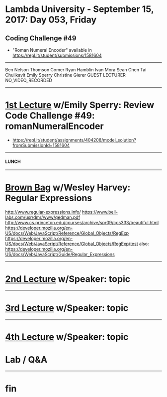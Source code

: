 # Lambda University - September 15, 2017: Day 053, Friday
## Coding Challenge #49
- "Roman Numeral Encoder" available in https://repl.it/student/submissions/1581604
***
Ben Nelson
Thomson Comer
Ryan Hamblin
Ivan Mora
Sean Chen
Tai Chulikavit
Emily Sperry
Christine Gierer
GUEST LECTURER
NO_VIDEO_RECORDED
***
# [1st Lecture](https://youtu.be/BEIF6yT-I-8) w/Emily Sperry: Review Code Challenge #49: romanNumeralEncoder
- https://repl.it/student/assignments/404208/model_solution?fromSubmissionId=1581604

***
#### LUNCH
***
# [Brown Bag](VIDEO_RECORDED_NOT_POSTED) w/Wesley Harvey: Regular Expressions
http://www.regular-expressions.info/
https://www.bell-labs.com/usr/dmr/www/qedman.pdf
http://www.cs.princeton.edu/courses/archive/spr09/cos333/beautiful.html
https://developer.mozilla.org/en-US/docs/Web/JavaScript/Reference/Global_Objects/RegExp
https://developer.mozilla.org/en-US/docs/Web/JavaScript/Reference/Global_Objects/RegExp/test
also: https://developer.mozilla.org/en-US/docs/Web/JavaScript/Guide/Regular_Expressions

***
# [2nd Lecture](VIDEO_RECORDED_NOT_POSTED) w/Speaker: topic
***
# [3rd Lecture](VIDEO_RECORDED_NOT_POSTED) w/Speaker: topic
***
# [4th Lecture](VIDEO_RECORDED_NOT_POSTED) w/Speaker: topic
# Lab / Q&A
***
# fin
